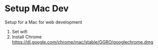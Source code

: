 # Setup Mac Dev

Setup for a Mac for web development

1. Set wifi
2. Install Chrome https://dl.google.com/chrome/mac/stable/GGRO/googlechrome.dmg
